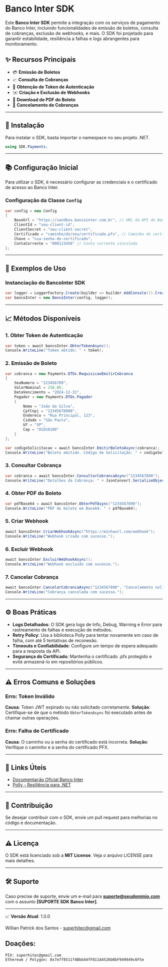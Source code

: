 ﻿
# Banco Inter SDK

Este **Banco Inter SDK** permite a integração com os serviços de pagamento do Banco Inter, incluindo funcionalidades de emissão de boletos, consulta de cobranças, exclusão de webhooks, e mais. O SDK foi projetado para garantir estabilidade, resiliência a falhas e logs abrangentes para monitoramento.

## ✨ **Recursos Principais**
- 💳 **Emissão de Boletos**
- 📈 **Consulta de Cobranças**
- 🔐 **Obtenção de Token de Autenticação**
- ✉️ **Criação e Exclusão de Webhooks**
- 🔖 **Download de PDF do Boleto**
- 🔄 **Cancelamento de Cobranças**

---

## 📘 **Instalação**

Para instalar o SDK, basta importar o namespace no seu projeto .NET.

```csharp
using SDK.Payments;
```

---

## 📚 **Configuração Inicial**
Para utilizar o SDK, é necessário configurar as credenciais e o certificado de acesso ao Banco Inter.

### **Configuração da Classe `Config`**

```csharp
var config = new Config
{
    BaseUrl = "https://sandbox.bancointer.com.br", // URL da API do Banco Inter
    ClientId = "seu-client-id",
    ClientSecret = "seu-client-secret",
    Certificado = "caminho/do/seu/certificado.pfx", // Caminho do certificado PFX
    Chave = "sua-senha-do-certificado",
    ContaCorrente = "000123456" // Conta corrente vinculada
};
```

---

## 💪 **Exemplos de Uso**

### **Instanciação do BancoInter SDK**

```csharp
var logger = LoggerFactory.Create(builder => builder.AddConsole()).CreateLogger<BancoInter>();
var bancoInter = new BancoInter(config, logger);
```

---

## 📈 **Métodos Disponíveis**

### **1. Obter Token de Autenticação**

```csharp
var token = await bancoInter.ObterTokenAsync();
Console.WriteLine("Token obtido: " + token);
```

### **2. Emissão de Boleto**

```csharp
var cobranca = new Payments.DTOs.RequisicaoEmitirCobranca
{
    SeuNumero = "123456789",
    ValorNominal = 150.00,
    DataVencimento = "2024-12-31",
    Pagador = new Payments.DTOs.Pagador
    {
        Nome = "João da Silva",
        CpfCnpj = "12345678900",
        Endereco = "Rua Principal, 123",
        Cidade = "São Paulo",
        Uf = "SP",
        Cep = "01010100"
    }
};

var codigoSolicitacao = await bancoInter.EmitirBoletoAsync(cobranca);
Console.WriteLine("Boleto emitido. Código de Solicitação: " + codigoSolicitacao);
```

### **3. Consultar Cobrança**

```csharp
var cobranca = await bancoInter.ConsultarCobrancaAsync("1234567890");
Console.WriteLine("Detalhes da Cobrança: " + JsonConvert.SerializeObject(cobranca));
```

### **4. Obter PDF do Boleto**

```csharp
var pdfBase64 = await bancoInter.ObterPdfAsync("1234567890");
Console.WriteLine("PDF do boleto em Base64: " + pdfBase64);
```

### **5. Criar Webhook**

```csharp
await bancoInter.CriarWebhookAsync("https://minhaurl.com/webhook");
Console.WriteLine("Webhook criado com sucesso.");
```

### **6. Excluir Webhook**

```csharp
await bancoInter.ExcluirWebhookAsync();
Console.WriteLine("Webhook excluído com sucesso.");
```

### **7. Cancelar Cobrança**

```csharp
await bancoInter.CancelarCobrancaAsync("1234567890", "Cancelamento solicitado pelo cliente");
Console.WriteLine("Cobrança cancelada com sucesso.");
```

---

## ⚙️ **Boas Práticas**
- **Logs Detalhados**: O SDK gera logs de Info, Debug, Warning e Error para rastreamento de falhas e execução de métodos.
- **Retry Policy**: Usa a biblioteca Polly para tentar novamente em caso de falha, com até 5 tentativas de reconexão.
- **Timeouts e Confiabilidade**: Configure um tempo de espera adequado para a resposta da API.
- **Segurança do Certificado**: Mantenha o certificado .pfx protegido e evite armazená-lo em repositórios públicos.

---

## ⚠️ **Erros Comuns e Soluções**

### **Erro: Token Inválido**
**Causa**: Token JWT expirado ou não solicitado corretamente.
**Solução**: Certifique-se de que o método `ObterTokenAsync` foi executado antes de chamar outras operações.

### **Erro: Falha de Certificado**
**Causa**: O caminho ou a senha do certificado está incorreta.
**Solução**: Verifique o caminho e a senha do certificado PFX.

---

## 🔗 **Links Úteis**
- [Documentação Oficial Banco Inter](https://developers.bancointer.com.br/)
- [Polly - Resiliência para .NET](https://github.com/App-vNext/Polly)

---

## 💪 **Contribuição**
Se desejar contribuir com o SDK, envie um pull request para melhorias no código e documentação.

---

## ⚠️ **Licença**
O SDK está licenciado sob a **MIT License**. Veja o arquivo LICENSE para mais detalhes.

---

## 🛠️ **Suporte**
Caso precise de suporte, envie um e-mail para **suporte@seudominio.com** com o assunto **[SUPORTE SDK Banco Inter]**.

---

📈 **Versão Atual**: 1.0.0

Willian Patrick dos Santos - superhitec@gmail.com

## **Doações**:
```
PIX: superhitec@gmail.com
Ethereum / Polygon: 0x7e7f8511f4Bbb44fF811A4526b0bF949949c6F5e
```
